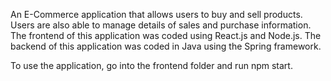 An E-Commerce application that allows users to buy and sell products. Users are also able to manage details of sales and purchase information. The frontend of this application was coded using React.js and Node.js. The backend of this application was coded in Java using the Spring framework.

To use the application, go into the frontend folder and run npm start.